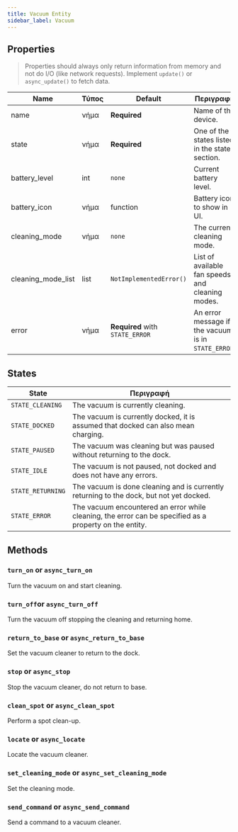```yaml
---
title: Vacuum Entity
sidebar_label: Vacuum
---
```


## Properties

> Properties should always only return information from memory and not do I/O (like network requests). Implement `update()` or `async_update()` to fetch data.

| Name                 | Τύπος | Default                         | Περιγραφή                                           |
| -------------------- | ----- | ------------------------------- | --------------------------------------------------- |
| name                 | νήμα  | **Required**                    | Name of the device.                                 |
| state                | νήμα  | **Required**                    | One of the states listed in the states section.     |
| battery_level        | int   | `none`                          | Current battery level.                              |
| battery_icon         | νήμα  | function                        | Battery icon to show in UI.                         |
| cleaning_mode        | νήμα  | `none`                          | The current cleaning mode.                          |
| cleaning_mode_list | list  | `NotImplementedError()`         | List of available fan speeds and cleaning modes.    |
| error                | νήμα  | **Required** with `STATE_ERROR` | An error message if the vacuum is in `STATE_ERROR`. |

## States

| State             | Περιγραφή                                                                                               |
| ----------------- | ------------------------------------------------------------------------------------------------------- |
| `STATE_CLEANING`  | The vacuum is currently cleaning.                                                                       |
| `STATE_DOCKED`    | The vacuum is currently docked, it is assumed that docked can also mean charging.                       |
| `STATE_PAUSED`    | The vacuum was cleaning but was paused without returning to the dock.                                   |
| `STATE_IDLE`      | The vacuum is not paused, not docked and does not have any errors.                                      |
| `STATE_RETURNING` | The vacuum is done cleaning and is currently returning to the dock, but not yet docked.                 |
| `STATE_ERROR`     | The vacuum encountered an error while cleaning, the error can be specified as a property on the entity. |

## Methods

### `turn_on` or `async_turn_on`

Turn the vacuum on and start cleaning.

### `turn_off`or `async_turn_off`

Turn the vacuum off stopping the cleaning and returning home.

### `return_to_base` or `async_return_to_base`

Set the vacuum cleaner to return to the dock.

### `stop` or `async_stop`

Stop the vacuum cleaner, do not return to base.

### `clean_spot` or `async_clean_spot`

Perform a spot clean-up.

### `locate` or `async_locate`

Locate the vacuum cleaner.

### `set_cleaning_mode` or `async_set_cleaning_mode`

Set the cleaning mode.

### `send_command` or `async_send_command`

Send a command to a vacuum cleaner.